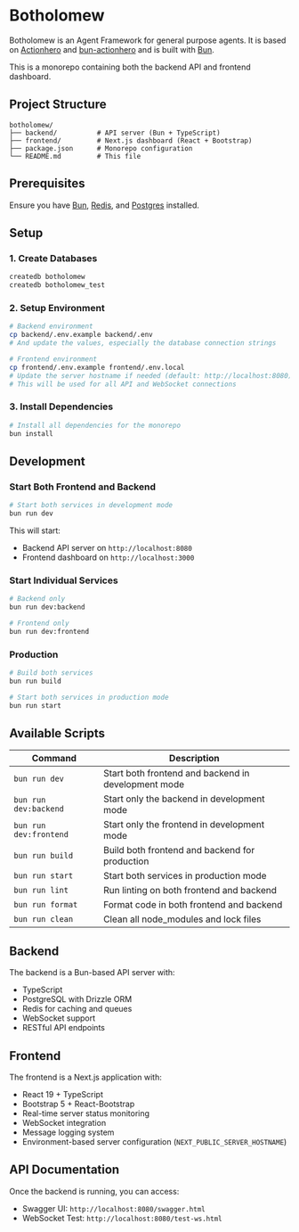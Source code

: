 # Botholomew

Botholomew is an Agent Framework for general purpose agents. It is based on [Actionhero](https://github.com/actionhero/actionhero) and [bun-actionhero](https://github.com/evantahler/bun-actionhero) and is built with [Bun](https://bun.sh).

This is a monorepo containing both the backend API and frontend dashboard.

## Project Structure

```
botholomew/
├── backend/          # API server (Bun + TypeScript)
├── frontend/         # Next.js dashboard (React + Bootstrap)
├── package.json      # Monorepo configuration
└── README.md         # This file
```

## Prerequisites

Ensure you have [Bun](https://bun.sh), [Redis](https://redis.io/), and [Postgres](https://www.postgresql.org/) installed.

## Setup

### 1. Create Databases

```bash
createdb botholomew
createdb botholomew_test
```

### 2. Setup Environment

```bash
# Backend environment
cp backend/.env.example backend/.env
# And update the values, especially the database connection strings

# Frontend environment
cp frontend/.env.example frontend/.env.local
# Update the server hostname if needed (default: http://localhost:8080)
# This will be used for all API and WebSocket connections
```

### 3. Install Dependencies

```bash
# Install all dependencies for the monorepo
bun install
```

## Development

### Start Both Frontend and Backend

```bash
# Start both services in development mode
bun run dev
```

This will start:

- Backend API server on `http://localhost:8080`
- Frontend dashboard on `http://localhost:3000`

### Start Individual Services

```bash
# Backend only
bun run dev:backend

# Frontend only
bun run dev:frontend
```

### Production

```bash
# Build both services
bun run build

# Start both services in production mode
bun run start
```

## Available Scripts

| Command                | Description                                         |
| ---------------------- | --------------------------------------------------- |
| `bun run dev`          | Start both frontend and backend in development mode |
| `bun run dev:backend`  | Start only the backend in development mode          |
| `bun run dev:frontend` | Start only the frontend in development mode         |
| `bun run build`        | Build both frontend and backend for production      |
| `bun run start`        | Start both services in production mode              |
| `bun run lint`         | Run linting on both frontend and backend            |
| `bun run format`       | Format code in both frontend and backend            |
| `bun run clean`        | Clean all node_modules and lock files               |

## Backend

The backend is a Bun-based API server with:

- TypeScript
- PostgreSQL with Drizzle ORM
- Redis for caching and queues
- WebSocket support
- RESTful API endpoints

## Frontend

The frontend is a Next.js application with:

- React 19 + TypeScript
- Bootstrap 5 + React-Bootstrap
- Real-time server status monitoring
- WebSocket integration
- Message logging system
- Environment-based server configuration (`NEXT_PUBLIC_SERVER_HOSTNAME`)

## API Documentation

Once the backend is running, you can access:

- Swagger UI: `http://localhost:8080/swagger.html`
- WebSocket Test: `http://localhost:8080/test-ws.html`

